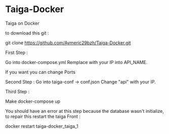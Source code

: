 # Taiga-Docker
Taiga on Docker

to download this git :

git clone https://github.com/Aymeric29bzh/Taiga-Docker.git 

First Step :

Go into docker-compose.yml 
Remplace with your IP into API_NAME.

If you want you can change Ports

Second Step :
Go into taiga-conf -> conf.json
Change "api" with your IP.

Third Step :

Make docker-compose up

You should have an error at this step because the database wasn't initialize, to repair this restart the taiga
 Front :
 
 docker restart taiga-docker_taiga_1
 
 
